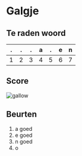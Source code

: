 # Galgje

## Te raden woord

|.|.|.|a|.|e|n|
|-|-|-|-|-|-|-|
|1|2|3|4|5|6|7|

## Score
![gallow](./images/1.png)

## Beurten
1. a goed
2. e goed
3. n goed
4. o